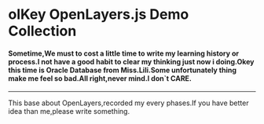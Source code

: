 # olKey OpenLayers.js Demo Collection
####  Sometime,We must to cost a little time to write my learning history or process.I not have a good habit to clear my thinking just now i doing.Okey this time is Oracle Database from Miss.Lili.Some unfortunately thing make me feel so bad.All right,never mind.I don`t CARE.
-------------
This base about OpenLayers,recorded my every phases.If you have better idea than me,please write something.
